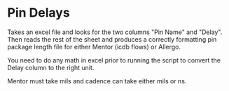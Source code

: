 # Pin Delays

Takes an excel file and looks for the two columns "Pin Name" and "Delay". Then reads the rest of the sheet
and produces a correctly formatting pin package length file for either Mentor (icdb flows) or Allergo.

You need to do any math in excel prior to running the script to convert the Delay column to the right unit.

Mentor must take mils and cadence can take either mils or ns.